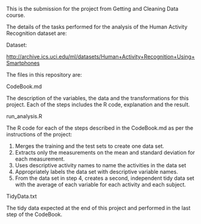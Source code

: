This is the submission for the project from Getting and Cleaning Data course.

The details of the tasks performed for the analysis of the Human Activity Recognition dataset are:

Dataset:

http://archive.ics.uci.edu/ml/datasets/Human+Activity+Recognition+Using+Smartphones

The files in this repository are:

CodeBook.md

The description of the variables, the data and the transformations for this project. Each of the steps includes the R code, explanation and the result.

run_analysis.R

The R code for each of the steps described in the CodeBook.md as per the instructions of the project:
1. Merges the training and the test sets to create one data set.
2. Extracts only the measurements on the mean and standard deviation for each measurement.
3. Uses descriptive activity names to name the activities in the data set
4. Appropriately labels the data set with descriptive variable names.
5. From the data set in step 4, creates a second, independent tidy data set with the average of each variable for each activity and each subject.

TidyData.txt

The tidy data expected at the end of this project and performed in the last step of the CodeBook.